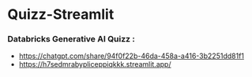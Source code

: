 # Quizz-Streamlit

### Databricks Generative AI Quizz : 
- https://chatgpt.com/share/94f0f22b-46da-458a-a416-3b2251dd81f1
- https://h7sedmrabypliceppiqkkk.streamlit.app/
